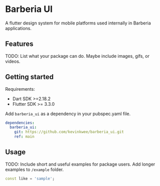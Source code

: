 # Barberia UI
A flutter design system for mobile platforms used internally in Barberia applications.

## Features

TODO: List what your package can do. Maybe include images, gifs, or videos.

## Getting started

Requirements:
 - Dart SDK >=2.18.2
 - Flutter SDK >= 3.3.0

Add ```barberia_ui``` as a dependency in your pubspec.yaml file.
```yaml
dependencies:
  barberia_ui:
    git: https://github.com/kevinkwee/barberia_ui.git
    ref: main
```

## Usage

TODO: Include short and useful examples for package users. Add longer examples
to `/example` folder.

```dart
const like = 'sample';
```

